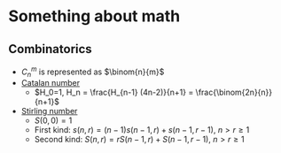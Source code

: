 # Something about math

## Combinatorics

* $C_n^m$ is represented as $\binom{n}{m}$
* [Catalan number](https://oi-wiki.org/math/catalan/)
  * $H_0=1, H_n = \frac{H_{n-1} (4n-2)}{n+1} = \frac{\binom{2n}{n}}{n+1}$
* [Stirling number](https://oi-wiki.org/math/stirling/)
  * $S(0, 0) = 1$
  * First kind: $s(n,r) = (n-1)s(n-1,r)+s(n-1,r-1),\ n > r \geq 1$
  * Second kind: $S(n,r) = r S(n-1,r) + S(n-1,r-1),\ n > r \geq 1$
